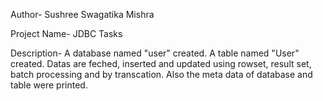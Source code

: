 Author- Sushree Swagatika Mishra

Project Name- JDBC Tasks

Description-
		A database named "user" created. A table named "User" created. Datas are feched, inserted and updated using rowset, result set, batch processing and by transcation. Also the meta data of database and table were printed.
